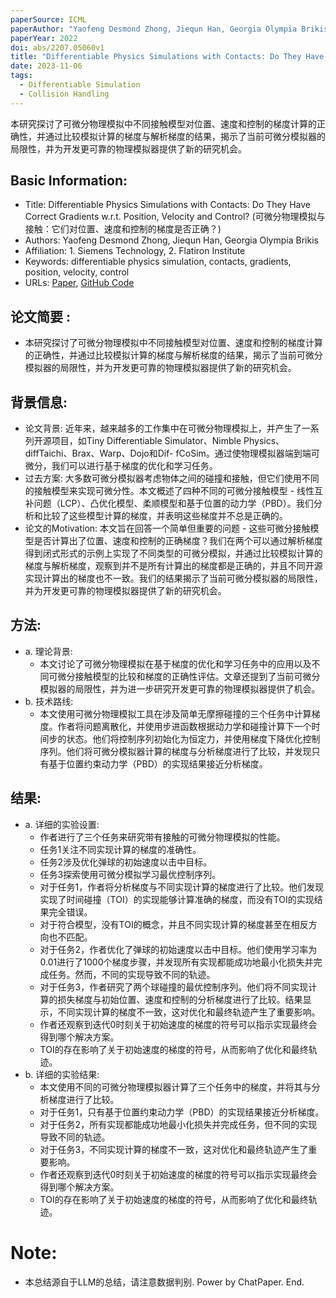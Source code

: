 ```yaml
---
paperSource: ICML
paperAuthor: "Yaofeng Desmond Zhong, Jiequn Han, Georgia Olympia Brikis"
paperYear: 2022
doi: abs/2207.05060v1
title: "Differentiable Physics Simulations with Contacts: Do They Have Correct Gradients w.r.t. Position, Velocity and Control?"
date: 2023-11-06
tags: 
  - Differentiable Simulation
  - Collision Handling
---
```


本研究探讨了可微分物理模拟中不同接触模型对位置、速度和控制的梯度计算的正确性，并通过比较模拟计算的梯度与解析梯度的结果，揭示了当前可微分模拟器的局限性，并为开发更可靠的物理模拟器提供了新的研究机会。

<!-- more -->

## Basic Information:

- Title: Differentiable Physics Simulations with Contacts: Do They Have Correct Gradients w.r.t. Position, Velocity and Control? (可微分物理模拟与接触：它们对位置、速度和控制的梯度是否正确？)
- Authors: Yaofeng Desmond Zhong, Jiequn Han, Georgia Olympia Brikis
- Affiliation: 1. Siemens Technology, 2. Flatiron Institute
- Keywords: differentiable physics simulation, contacts, gradients, position, velocity, control
- URLs: [Paper](https://arxiv.org/abs/2207.05060v1), [GitHub Code](https://github.com/DesmondZhong/diff_sim_grads)

## 论文简要 :

- 本研究探讨了可微分物理模拟中不同接触模型对位置、速度和控制的梯度计算的正确性，并通过比较模拟计算的梯度与解析梯度的结果，揭示了当前可微分模拟器的局限性，并为开发更可靠的物理模拟器提供了新的研究机会。

## 背景信息:

- 论文背景: 近年来，越来越多的工作集中在可微分物理模拟上，并产生了一系列开源项目，如Tiny Differentiable Simulator、Nimble Physics、diffTaichi、Brax、Warp、Dojo和Dif- fCoSim。通过使物理模拟器端到端可微分，我们可以进行基于梯度的优化和学习任务。
- 过去方案: 大多数可微分模拟器考虑物体之间的碰撞和接触，但它们使用不同的接触模型来实现可微分性。本文概述了四种不同的可微分接触模型 - 线性互补问题（LCP）、凸优化模型、柔顺模型和基于位置的动力学（PBD）。我们分析和比较了这些模型计算的梯度，并表明这些梯度并不总是正确的。
- 论文的Motivation: 本文旨在回答一个简单但重要的问题 - 这些可微分接触模型是否计算出了位置、速度和控制的正确梯度？我们在两个可以通过解析梯度得到闭式形式的示例上实现了不同类型的可微分模拟，并通过比较模拟计算的梯度与解析梯度，观察到并不是所有计算出的梯度都是正确的，并且不同开源实现计算出的梯度也不一致。我们的结果揭示了当前可微分模拟器的局限性，并为开发更可靠的物理模拟器提供了新的研究机会。

## 方法:

- a. 理论背景:
  - 本文讨论了可微分物理模拟在基于梯度的优化和学习任务中的应用以及不同可微分接触模型的比较和梯度的正确性评估。文章还提到了当前可微分模拟器的局限性，并为进一步研究开发更可靠的物理模拟器提供了机会。
- b. 技术路线:
  - 本文使用可微分物理模拟工具在涉及简单无摩擦碰撞的三个任务中计算梯度。作者将问题离散化，并使用步进函数根据动力学和碰撞计算下一个时间步的状态。他们将控制序列初始化为恒定力，并使用梯度下降优化控制序列。他们将可微分模拟器计算的梯度与分析梯度进行了比较，并发现只有基于位置约束动力学（PBD）的实现结果接近分析梯度。

## 结果:

- a. 详细的实验设置:
  - 作者进行了三个任务来研究带有接触的可微分物理模拟的性能。
  - 任务1关注不同实现计算的梯度的准确性。
  - 任务2涉及优化弹球的初始速度以击中目标。
  - 任务3探索使用可微分模拟学习最优控制序列。
  - 对于任务1，作者将分析梯度与不同实现计算的梯度进行了比较。他们发现实现了时间碰撞（TOI）的实现能够计算准确的梯度，而没有TOI的实现结果完全错误。
  - 对于符合模型，没有TOI的概念，并且不同实现计算的梯度甚至在相反方向也不匹配。
  - 对于任务2，作者优化了弹球的初始速度以击中目标。他们使用学习率为0.01进行了1000个梯度步骤，并发现所有实现都能成功地最小化损失并完成任务。然而，不同的实现导致不同的轨迹。
  - 对于任务3，作者研究了两个球碰撞的最优控制序列。他们将不同实现计算的损失梯度与初始位置、速度和控制的分析梯度进行了比较。结果显示，不同实现计算的梯度不一致，这对优化和最终轨迹产生了重要影响。
  - 作者还观察到迭代0时刻关于初始速度的梯度的符号可以指示实现最终会得到哪个解决方案。
  - TOI的存在影响了关于初始速度的梯度的符号，从而影响了优化和最终轨迹。
- b. 详细的实验结果:
  - 本文使用不同的可微分物理模拟器计算了三个任务中的梯度，并将其与分析梯度进行了比较。
  - 对于任务1，只有基于位置约束动力学（PBD）的实现结果接近分析梯度。
  - 对于任务2，所有实现都能成功地最小化损失并完成任务，但不同的实现导致不同的轨迹。
  - 对于任务3，不同实现计算的梯度不一致，这对优化和最终轨迹产生了重要影响。
  - 作者还观察到迭代0时刻关于初始速度的梯度的符号可以指示实现最终会得到哪个解决方案。
  - TOI的存在影响了关于初始速度的梯度的符号，从而影响了优化和最终轨迹。

# Note:

- 本总结源自于LLM的总结，请注意数据判别. Power by ChatPaper. End.